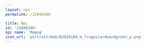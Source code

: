 ```yaml
---
layout: npc
permalink: /21090180

title: Npc
id: '21090180'
npc_name: 'Magog'
icon_url: 'portrait/mob/02020180_m_frogwizardwandgreen_p.png'
---
```

